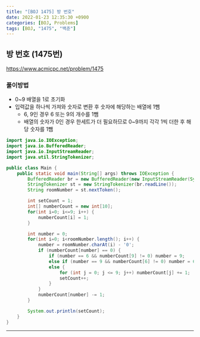 ```yaml
---
title: "[BOJ 1475] 방 번호" 
date: 2022-01-23 12:35:30 +0900
categories: [BOJ, Problems]
tags: [BOJ, "1475", "백준"]
---
```


## 방 번호 (1475번)
https://www.acmicpc.net/problem/1475

### 풀이방법
- 0~9 배열을 1로 초기화
- 입력값을 하나씩 가져와 숫자로 변환 후 숫자에 해당하는 배열에 1뺌
    - 6, 9인 경우 6 또는 9의 개수를 1뺌
    - 배열의 숫자가 0인 경우 한세트가 더 필요하므로 0~9까지 각각 1씩 더한 후 해당 숫자를 1뺌
    
```java
import java.io.IOException;
import java.io.BufferedReader;
import java.io.InputStreamReader;
import java.util.StringTokenizer;

public class Main {
    public static void main(String[] args) throws IOException {
        BufferedReader br = new BufferedReader(new InputStreamReader(System.in));
        StringTokenizer st = new StringTokenizer(br.readLine());
        String roomNumber = st.nextToken();

        int setCount = 1;
        int[] numberCount = new int[10];
        for(int i=0; i<=9; i++) {
            numberCount[i] = 1;
        }

        int number = 0;
        for(int i=0; i<roomNumber.length(); i++) {
            number = roomNumber.charAt(i) - '0';
            if (numberCount[number] == 0) {
                if (number == 6 && numberCount[9] != 0) number = 9;
                else if (number == 9 && numberCount[6] != 0) number = 6;
                else {
                    for (int j = 0; j <= 9; j++) numberCount[j] += 1;
                    setCount++;
                }
            }
            numberCount[number] -= 1;
        }

        System.out.println(setCount);
    }
}
```
---
